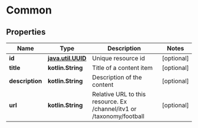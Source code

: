 
# Common

## Properties
Name | Type | Description | Notes
------------ | ------------- | ------------- | -------------
**id** | [**java.util.UUID**](java.util.UUID.md) | Unique resource id |  [optional]
**title** | **kotlin.String** | Title of a content item |  [optional]
**description** | **kotlin.String** | Description of the content |  [optional]
**url** | **kotlin.String** | Relative URL to this resource. Ex /channel/itv1 or /taxonomy/football |  [optional]



